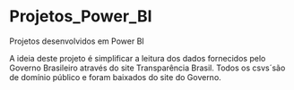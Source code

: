 # Projetos_Power_BI
Projetos desenvolvidos em Power BI

A ideia deste projeto é simplificar a leitura dos dados fornecidos pelo Governo Brasileiro através do site Transparência Brasil.
Todos os csvs´são de domínio público e foram baixados do site do Governo.
